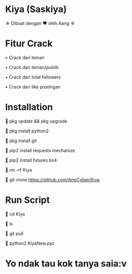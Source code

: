 # Kiya (Saskiya)
☆ Dibuat dengan ♥️ oleh Aang ☆
# Fitur Crack
• Crack dari teman

• Crack dari teman/publik

• Crack dari total followers

• Crack dari like postingan

# Installation
📎 pkg update && pkg upgrade

📎 pkg install python2

📎 pkg install git

📎 pip2 install requests mechanize

📎 pip2 install futures bs4

📎 rm -rf Kiya

📎 git clone https://github.com/AngCyber/Kiya

# Run Script
📎 cd Kiya

📎 ls

📎 git pull

📎 python2 KiyaNew.pyc

# Yo ndak tau kok tanya saia:v
